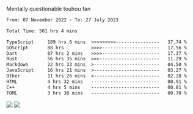 Mentally questionable touhou fan



<!--START_SECTION:waka-->

```txt
From: 07 November 2022 - To: 27 July 2023

Total Time: 501 hrs 4 mins

TypeScript     189 hrs 6 mins  >>>>>>>>>----------------   37.74 %
GDScript       88 hrs          >>>>---------------------   17.56 %
Dart           87 hrs 2 mins   >>>>---------------------   17.37 %
Rust           56 hrs 35 mins  >>>----------------------   11.29 %
Markdown       22 hrs 33 mins  >------------------------   04.50 %
JavaScript     16 hrs 21 mins  >------------------------   03.27 %
Other          11 hrs 26 mins  >------------------------   02.28 %
HTML           4 hrs 32 mins   -------------------------   00.91 %
C++            4 hrs 5 mins    -------------------------   00.81 %
TOML           3 hrs 30 mins   -------------------------   00.70 %
```

<!--END_SECTION:waka-->

![](https://posei.me/horse_going_hard.gif)
![](https://posei.me/horse_going_hard.gif)
